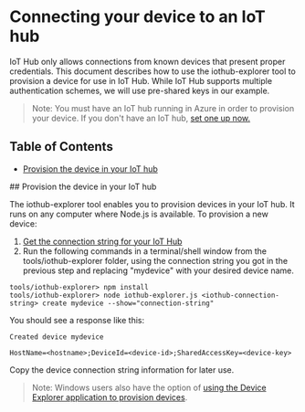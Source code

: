 # Connecting your device to an IoT hub

IoT Hub only allows connections from known devices that present proper credentials.  This document describes how to use the iothub-explorer tool to provision a device for use in IoT Hub.  While IoT Hub supports multiple authentication schemes, we will use pre-shared keys in our example.

 > Note: You must have an IoT hub running in Azure in order to provision your device.  If you don't have an IoT hub,
 [set one up now.][setup-iothub]

## Table of Contents

- [Provision the device in your IoT hub](#provision)

<a name="provision"/>
## Provision the device in your IoT hub

The iothub-explorer tool enables you to provision devices in your IoT hub.  It runs on any computer where Node.js is available. To provision a new device:

1. [Get the connection string for your IoT Hub][setup-iothub]
2. Run the following commands in a terminal/shell window from the tools/iothub-explorer folder, using the connection string you got in the previous step and replacing "mydevice" with your desired device name.

```
tools/iothub-explorer> npm install
tools/iothub-explorer> node iothub-explorer.js <iothub-connection-string> create mydevice --show="connection-string"
```

You should see a response like this:
```
Created device mydevice

HostName=<hostname>;DeviceId=<device-id>;SharedAccessKey=<device-key>
```
Copy the device connection string information for later use.

 > Note: Windows users also have the option of [using the Device Explorer application to provision devices][device-explorer].

[setup-iothub]: ../../doc/setup_iothub.md
[device-explorer]: ../../tools/DeviceExplorer/doc/how_to_use_device_explorer.md
